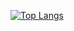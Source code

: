[![Top Langs](https://github-readme-stats.vercel.app/api/top-langs/?username=henriquepw&layout=compact&hide=java,jupyter%20notebook&title_color=634D90&icon_color=634D90&text_color=4F5159&bg_color=F3F3F3)](https://github.com/anuraghazra/github-readme-stats)
